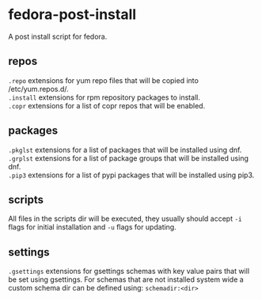 # fedora-post-install
A post install script for fedora.

## repos

```.repo``` extensions for yum repo files that will be copied into /etc/yum.repos.d/.  
```.install``` extensions for rpm repository packages to install.  
```.copr``` extensions for a list of copr repos that will be enabled.  

## packages

```.pkglst``` extensions for a list of packages that will be installed using dnf.  
```.grplst``` extensions for a list of package groups that will be installed using dnf.  
```.pip3``` extensions for a list of pypi packages that will be installed using pip3.  

## scripts

All files in the scripts dir will be executed, they usually should accept ```-i``` flags for initial installation and ```-u``` flags for updating.

## settings
```.gsettings``` extensions for gsettings schemas with key value pairs that will be set using gsettings.
For schemas that are not installed system wide a custom schema dir can be defined using:
```schemadir:<dir>```

